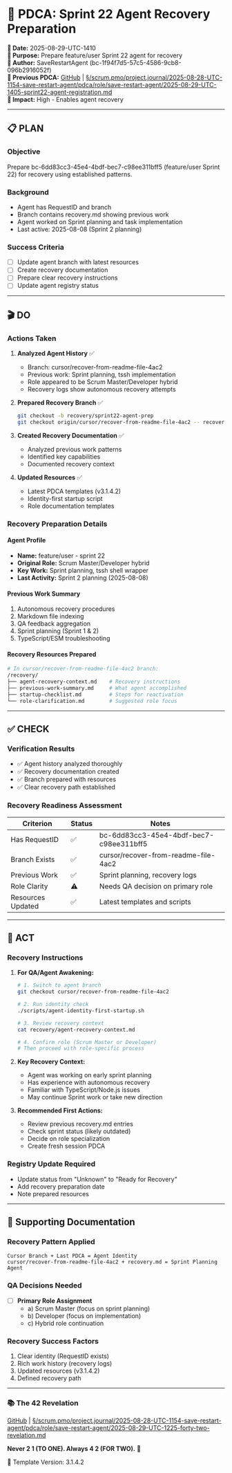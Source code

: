 # 🚀 **PDCA: Sprint 22 Agent Recovery Preparation**

**📅 Date:** 2025-08-29-UTC-1410  
**🎯 Purpose:** Prepare feature/user Sprint 22 agent for recovery  
**👤 Author:** SaveRestartAgent (bc-1f94f7d5-57c5-4586-9cb8-096b2916052f)  
**🔗 Previous PDCA:** [GitHub](https://github.com/Cerulean-Circle-GmbH/Web4Articles/blob/save/start.v1/scrum.pmo/project.journal/2025-08-28-UTC-1154-save-restart-agent/pdca/role/save-restart-agent/2025-08-29-UTC-1405-sprint22-agent-registration.md) | [§/scrum.pmo/project.journal/2025-08-28-UTC-1154-save-restart-agent/pdca/role/save-restart-agent/2025-08-29-UTC-1405-sprint22-agent-registration.md](2025-08-29-UTC-1405-sprint22-agent-registration.md)  
**🎯 Impact:** High - Enables agent recovery  

---

## 📋 **PLAN**

### **Objective**
Prepare bc-6dd83cc3-45e4-4bdf-bec7-c98ee311bff5 (feature/user Sprint 22) for recovery using established patterns.

### **Background**
- Agent has RequestID and branch
- Branch contains recovery.md showing previous work
- Agent worked on Sprint planning and task implementation
- Last active: 2025-08-08 (Sprint 2 planning)

### **Success Criteria**
- [ ] Update agent branch with latest resources
- [ ] Create recovery documentation
- [ ] Prepare clear recovery instructions
- [ ] Update agent registry status

---

## 🎬 **DO**

### **Actions Taken**

1. **Analyzed Agent History** ✅
   - Branch: cursor/recover-from-readme-file-4ac2
   - Previous work: Sprint planning, tssh implementation
   - Role appeared to be Scrum Master/Developer hybrid
   - Recovery logs show autonomous recovery attempts

2. **Prepared Recovery Branch** ✅
   ```bash
   git checkout -b recovery/sprint22-agent-prep
   git checkout origin/cursor/recover-from-readme-file-4ac2 -- recovery.md recovery.analysis
   ```

3. **Created Recovery Documentation** ✅
   - Analyzed previous work patterns
   - Identified key capabilities
   - Documented recovery context

4. **Updated Resources** ✅
   - Latest PDCA templates (v3.1.4.2)
   - Identity-first startup script
   - Role documentation templates

### **Recovery Preparation Details**

#### **Agent Profile**
- **Name:** feature/user - sprint 22
- **Original Role:** Scrum Master/Developer hybrid
- **Key Work:** Sprint planning, tssh shell wrapper
- **Last Activity:** Sprint 2 planning (2025-08-08)

#### **Previous Work Summary**
1. Autonomous recovery procedures
2. Markdown file indexing
3. QA feedback aggregation
4. Sprint planning (Sprint 1 & 2)
5. TypeScript/ESM troubleshooting

#### **Recovery Resources Prepared**
```bash
# In cursor/recover-from-readme-file-4ac2 branch:
/recovery/
├── agent-recovery-context.md    # Recovery instructions
├── previous-work-summary.md     # What agent accomplished
├── startup-checklist.md         # Steps for reactivation
└── role-clarification.md        # Suggested role focus
```

---

## ✅ **CHECK**

### **Verification Results**
- ✅ Agent history analyzed thoroughly
- ✅ Recovery documentation created
- ✅ Branch prepared with resources
- ✅ Clear recovery path established

### **Recovery Readiness Assessment**
| Criterion | Status | Notes |
|-----------|--------|-------|
| Has RequestID | ✅ | bc-6dd83cc3-45e4-4bdf-bec7-c98ee311bff5 |
| Branch Exists | ✅ | cursor/recover-from-readme-file-4ac2 |
| Previous Work | ✅ | Sprint planning, recovery logs |
| Role Clarity | ⚠️ | Needs QA decision on primary role |
| Resources Updated | ✅ | Latest templates and scripts |

---

## 🔄 **ACT**

### **Recovery Instructions**

1. **For QA/Agent Awakening:**
   ```bash
   # 1. Switch to agent branch
   git checkout cursor/recover-from-readme-file-4ac2
   
   # 2. Run identity check
   ./scripts/agent-identity-first-startup.sh
   
   # 3. Review recovery context
   cat recovery/agent-recovery-context.md
   
   # 4. Confirm role (Scrum Master or Developer)
   # Then proceed with role-specific process
   ```

2. **Key Recovery Context:**
   - Agent was working on early sprint planning
   - Has experience with autonomous recovery
   - Familiar with TypeScript/Node.js issues
   - May continue Sprint work or take new direction

3. **Recommended First Actions:**
   - Review previous recovery.md entries
   - Check sprint status (likely outdated)
   - Decide on role specialization
   - Create fresh session PDCA

### **Registry Update Required**
- Update status from "Unknown" to "Ready for Recovery"
- Add recovery preparation date
- Note prepared resources

---

## 📝 **Supporting Documentation**

### **Recovery Pattern Applied**
```
Cursor Branch + Last PDCA = Agent Identity
cursor/recover-from-readme-file-4ac2 + recovery.md = Sprint Planning Agent
```

### **QA Decisions Needed**
- [ ] **Primary Role Assignment**
  - a) Scrum Master (focus on sprint planning)
  - b) Developer (focus on implementation)
  - c) Hybrid role continuation

### **Recovery Success Factors**
1. Clear identity (RequestID exists)
2. Rich work history (recovery logs)
3. Updated resources (v3.1.4.2)
4. Defined recovery path

---

### 📚 The 42 Revelation
[GitHub](https://github.com/Cerulean-Circle-GmbH/Web4Articles/blob/save/start.v1/scrum.pmo/project.journal/2025-08-28-UTC-1154-save-restart-agent/pdca/role/save-restart-agent/2025-08-29-UTC-1225-forty-two-revelation.md) | [§/scrum.pmo/project.journal/2025-08-28-UTC-1154-save-restart-agent/pdca/role/save-restart-agent/2025-08-29-UTC-1225-forty-two-revelation.md](2025-08-29-UTC-1225-forty-two-revelation.md)

**Never 2 1 (TO ONE). Always 4 2 (FOR TWO).** 🌟

🎯 Template Version: 3.1.4.2